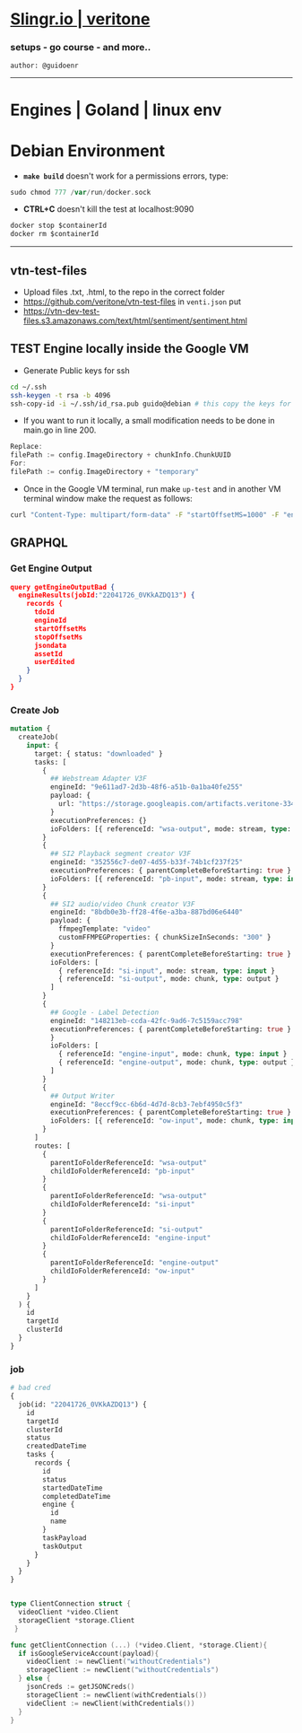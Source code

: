 # <ins>Slingr.io | veritone</ins>
### setups - go course - and more..
`author: @guidoenr`

---

# Engines | Goland | linux env 

# Debian Environment
* **`make build`** doesn't work for a permissions errors, type: 
```go
sudo chmod 777 /var/run/docker.sock
```

* **CTRL+C** doesn't kill the test at localhost:9090
```go
docker stop $containerId
docker rm $containerId
```


---
## vtn-test-files
- Upload files .txt, .html, to the repo in the correct folder
- https://github.com/veritone/vtn-test-files
in `venti.json` put 
- https://vtn-dev-test-files.s3.amazonaws.com/text/html/sentiment/sentiment.html



## TEST Engine locally inside the Google VM 
* Generate Public keys for ssh
```bash
cd ~/.ssh
ssh-keygen -t rsa -b 4096
ssh-copy-id -i ~/.ssh/id_rsa.pub guido@debian # this copy the keys for guido@debian
```


* If you want to run it locally, a small modification needs to be done in main.go 
in line 200.
```go
Replace:
filePath := config.ImageDirectory + chunkInfo.ChunkUUID
For:
filePath := config.ImageDirectory + "temporary"
```
* Once in the Google VM terminal, run make `up-test` and in another VM terminal window make the request as follows:
```bash
curl "Content-Type: multipart/form-data" -F "startOffsetMS=1000" -F "endOffsetMS=2000" -F "cacheURI=https://storage.googleapis.com/artifacts.veritone-334718.appspot.com/containers/Globo/google-label-video.mp4" -F "payload={\"applicationId\":\"applicationId\",\"recordingId\":\"recordingId\",\"jobId\":\"jobId\",\"taskId\":\"taskId\",\"token\":\"token\",\"mode\":\"mode\",\"libraryId\":\"libraryId\",\"libraryEngineModelId\":\"libraryEngineModelId\",\"veritoneApiBaseUrl\":\"https://api.veritone.com\",\"UseGoogleServiceAccount\":\"true\"}" http://0.0.0.0:8080/process
```




## GRAPHQL

### Get Engine Output
```json
query getEngineOutputBad {
  engineResults(jobId:"22041726_0VKkAZDQ13") {
    records {
      tdoId
      engineId
      startOffsetMs
      stopOffsetMs
      jsondata
      assetId
      userEdited
    }
  }
}
```
### Create Job
```graphql
mutation {
  createJob(
    input: {
      target: { status: "downloaded" }
      tasks: [
        {
          ## Webstream Adapter V3F
          engineId: "9e611ad7-2d3b-48f6-a51b-0a1ba40fe255"
          payload: {
            url: "https://storage.googleapis.com/artifacts.veritone-334718.appspot.com/containers/Globo/google-label-video.mp4"
          }
          executionPreferences: {}
          ioFolders: [{ referenceId: "wsa-output", mode: stream, type: output }]
        }
        {
          ## SI2 Playback segment creator V3F
          engineId: "352556c7-de07-4d55-b33f-74b1cf237f25"
          executionPreferences: { parentCompleteBeforeStarting: true }
          ioFolders: [{ referenceId: "pb-input", mode: stream, type: input }]
        }
        {
          ## SI2 audio/video Chunk creator V3F
          engineId: "8bdb0e3b-ff28-4f6e-a3ba-887bd06e6440"
          payload: {
            ffmpegTemplate: "video"
            customFFMPEGProperties: { chunkSizeInSeconds: "300" }
          }
          executionPreferences: { parentCompleteBeforeStarting: true }
          ioFolders: [
            { referenceId: "si-input", mode: stream, type: input }
            { referenceId: "si-output", mode: chunk, type: output }
          ]
        }
        {
          ## Google - Label Detection
          engineId: "148213eb-ccda-42fc-9ad6-7c5159acc798"
          executionPreferences: { parentCompleteBeforeStarting: true }
          }
          ioFolders: [
            { referenceId: "engine-input", mode: chunk, type: input }
            { referenceId: "engine-output", mode: chunk, type: output }
          ]
        }
        {
          ## Output Writer
          engineId: "8eccf9cc-6b6d-4d7d-8cb3-7ebf4950c5f3"
          executionPreferences: { parentCompleteBeforeStarting: true }
          ioFolders: [{ referenceId: "ow-input", mode: chunk, type: input }]
        }
      ]
      routes: [
        {
          parentIoFolderReferenceId: "wsa-output"
          childIoFolderReferenceId: "pb-input"
        }
        {
          parentIoFolderReferenceId: "wsa-output"
          childIoFolderReferenceId: "si-input"
        }
        {
          parentIoFolderReferenceId: "si-output"
          childIoFolderReferenceId: "engine-input"
        }
        {
          parentIoFolderReferenceId: "engine-output"
          childIoFolderReferenceId: "ow-input"
        }
      ]
    }
  ) {
    id
    targetId
    clusterId
  }
}

```

### job
```graphql
# bad cred
{
  job(id: "22041726_0VKkAZDQ13") {
    id
    targetId
    clusterId
    status
    createdDateTime
    tasks {
      records {
        id
        status
        startedDateTime
        completedDateTime
        engine {
          id
          name
        }
        taskPayload
        taskOutput
      }
    }
  }
}
```

```go

type ClientConnection struct {
  videoClient *video.Client
  storageClient *storage.Client
 }

func getClientConnection (...) (*video.Client, *storage.Client){
  if isGoogleServiceAccount(payload){
    videoClient := newClient("withoutCredentials")
    storageClient := newClient("withoutCredentials")
  } else {
    jsonCreds := getJSONCreds()
    storageClient := newClient(withCredentials())
    videClient := newClient(withCredentials())
  }
}
